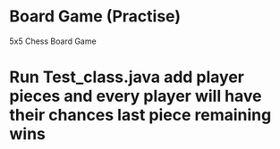 # Board Game (Practise)
5x5 Chess Board Game
# Run Test_class.java add player pieces and every player will have their chances last piece remaining wins

